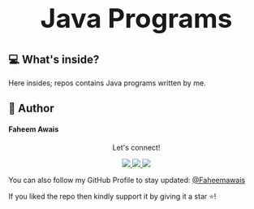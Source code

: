 <h1 align="center" style="font-size: 52px;" > Java Programs</h1>


## 💻 What's inside?
Here insides; repos contains Java programs written by me.

## 🧑 Author

#### Faheem Awais

<div align="center">
<p align="center">Let's connect!</p>

<a href = "https://twitter.com/FaheemAwais5">
    <img src="https://img.shields.io/badge/Twitter-1DA1F2?style=for-the-badge&logo=twitter&logoColor=white" />
</a>

<a href="https://www.facebook.com/mfaheem.awais/">
    <img src="https://img.shields.io/badge/Facebook-1877F2?style=for-the-badge&logo=facebook&logoColor=white" />
</a>

<a href="https://www.instagram.com/faheemawais44">
    <img src="https://img.shields.io/badge/Instagram-E4405F?style=for-the-badge&logo=instagram&logoColor=white" />
</a>

</div>

You can also follow my GitHub Profile to stay updated:
<a href="https://github.com/Faheemawais">
    @Faheemawais
</a>

If you liked the repo then kindly support it by giving it a star ⭐!

